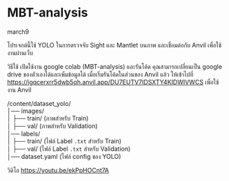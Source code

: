# MBT-analysis
march9

โปรเจกต์นี้ใช้ YOLO ในการตรวจจับ Sight และ Mantlet บนภาพ และเชื่อมต่อกับ Anvil เพื่อใช้งานผ่านเว็บ<br>

วิธีใช้
เปิดใช้งาน google colab (MBT-analysis) และรันโค้ด
คุณสามารถเปลี่ยนเป็น google drive ของตัวเองได้และเพิ่มข้อมูลได้ 
เมื่อเริ่มรันโค้ดในส่วนของ Anvil แล้ว ให้เข้าไปที่ https://jgqcerxrr5dwb5qh.anvil.app/DU7EUTV7IDSXTY4KIDWIVWCS เพื่อใช้งาน Anvil

/content/dataset_yolo/<br>
│── images/<br>
│   ├── train/    (ภาพสำหรับ Train)<br>
│   ├── val/      (ภาพสำหรับ Validation)<br>
│── labels/<br>
│   ├── train/    (ไฟล์ Label `.txt` สำหรับ Train)<br>
│   ├── val/      (ไฟล์ Label `.txt` สำหรับ Validation)<br>
│── dataset.yaml  (ไฟล์ config ของ YOLO)

วิดิโอ https://youtu.be/ekPpHOCnt7A
